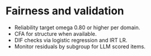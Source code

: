 # Fairness and validation

- Reliability target omega 0.80 or higher per domain.
- CFA for structure when available.
- DIF checks via logistic regression and IRT LR.
- Monitor residuals by subgroup for LLM scored items.
